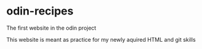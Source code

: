 # odin-recipes
The first website in the odin project 

This website is meant as practice for my newly aquired HTML and git skills 